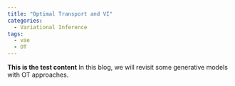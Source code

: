 ```yaml
---
title: "Optimal Transport and VI"
categories:
  - Variational Inference
tags:
  - vae
  - OT
---
```


**This is the test content**
In this blog, we will revisit some generative models with OT approaches.
